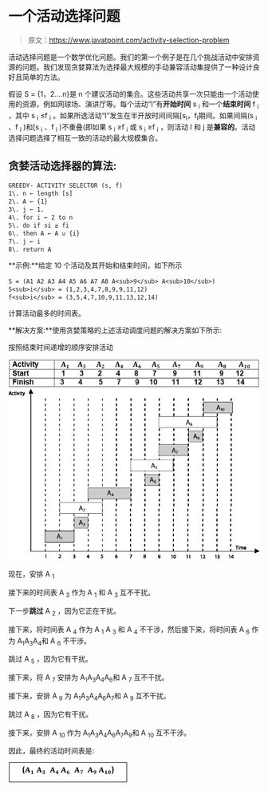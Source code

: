 # 一个活动选择问题

> 原文：<https://www.javatpoint.com/activity-selection-problem>

活动选择问题是一个数学优化问题。我们的第一个例子是在几个挑战活动中安排资源的问题。我们发现贪婪算法为选择最大规模的手动兼容活动集提供了一种设计良好且简单的方法。

假设 S = {1，2....n}是 n 个建议活动的集合。这些活动共享一次只能由一个活动使用的资源，例如网球场、演讲厅等。每个活动“I”有**开始时间** s <sub>i</sub> 和一个**结束时间** f <sub>i</sub> ，其中 s <sub>i</sub> ≤f <sub>i</sub> 。如果所选活动“I”发生在半开放时间间隔[s<sub>I</sub>，f<sub>I</sub>期间。如果间隔(s <sub>i</sub> 、f <sub>i</sub> )和[s <sub>i</sub> 、f <sub>i</sub> )不重叠(即如果 s <sub>i</sub> ≥f <sub>i</sub> 或 s <sub>i</sub> ≥f <sub>i</sub> ，则活动 I 和 j 是**兼容的**。活动选择问题选择了相互一致的活动的最大规模集合。

## 贪婪活动选择器的算法:

```
GREEDY- ACTIVITY SELECTOR (s, f)
1\. n ← length [s]
2\. A ← {1}
3\. j ← 1.
4\. for i ← 2 to n
5\. do if si ≥ fi
6\. then A ← A ∪ {i}
7\. j ← i
8\. return A

```

**示例:**给定 10 个活动及其开始和结束时间，如下所示

```
S = (A1 A2 A3 A4 A5 A6 A7 A8 A<sub>9</sub> A<sub>10</sub>)
S<sub>i</sub> = (1,2,3,4,7,8,9,9,11,12)
f<sub>i</sub> = (3,5,4,7,10,9,11,13,12,14) 
```

计算活动最多的时间表。

**解决方案:**使用贪婪策略的上述活动调度问题的解决方案如下所示:

按照结束时间递增的顺序安排活动

![Activity Selection Problem](img/39842a793b41ad69e9113ea2b6512be7.png)
![Activity Selection Problem](img/4636dceb9719ec1377358c99bd529205.png)

现在，安排 A <sub>1</sub>

接下来的时间表 A <sub>3</sub> 作为 A <sub>1</sub> 和 A <sub>3</sub> 互不干扰。

下一步**跳过** A <sub>2</sub> ，因为它正在干扰。

接下来，将时间表 A <sub>4</sub> 作为 A <sub>1</sub> A <sub>3</sub> 和 A <sub>4</sub> 不干涉，然后接下来，将时间表 A <sub>6</sub> 作为 A<sub>1</sub>A<sub>3</sub>A<sub>4</sub>和 A <sub>6</sub> 不干涉。

跳过 A <sub>5</sub> ，因为它有干扰。

接下来，将 A <sub>7</sub> 安排为 A<sub>1</sub>A<sub>3</sub>A<sub>4</sub>A<sub>6</sub>和 A <sub>7</sub> 互不干扰。

接下来，安排 A <sub>9</sub> 为 A<sub>1</sub>A<sub>3</sub>A<sub>4</sub>A<sub>6</sub>A<sub>7</sub>和 A <sub>9</sub> 互不干扰。

跳过 A <sub>8</sub> ，因为它有干扰。

接下来，安排 A <sub>10</sub> 作为 A<sub>1</sub>A<sub>3</sub>A<sub>4</sub>A<sub>6</sub>A<sub>7</sub>A<sub>9</sub>和 A <sub>10</sub> 互不干涉。

因此，最终的活动时间表是:

![Activity Selection Problem](img/24310f9c4762fecd17a6079d26a70c26.png)